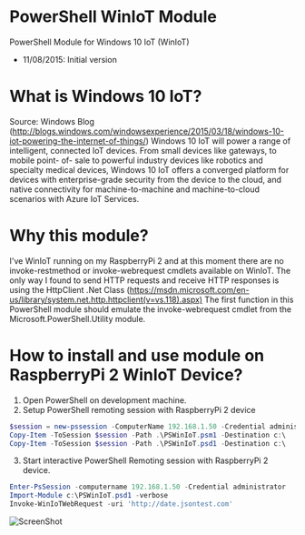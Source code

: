 # PowerShell WinIoT Module
PowerShell Module for Windows 10 IoT (WinIoT)

- 11/08/2015: Initial version

# What is Windows 10 IoT?
Source: Windows Blog (http://blogs.windows.com/windowsexperience/2015/03/18/windows-10-iot-powering-the-internet-of-things/)
Windows 10 IoT will power a range of intelligent, connected IoT devices. From small devices like gateways, to mobile point- of- sale to powerful industry devices like robotics and specialty medical devices, Windows 10 IoT offers a converged platform for devices with enterprise-grade security from the device to the cloud, and native connectivity for machine-to-machine and machine-to-cloud scenarios with Azure IoT Services.

# Why this module?
I've WinIoT running on my RaspberryPi 2 and at this moment there are no invoke-restmethod or invoke-webrequest cmdlets available on WinIoT.
The only way I found to send HTTP requests and receive HTTP responses is using the HttpClient .Net Class (https://msdn.microsoft.com/en-us/library/system.net.http.httpclient(v=vs.118).aspx)
The first function in this PowerShell module should emulate the invoke-webrequest cmdlet from the Microsoft.PowerShell.Utility module.

# How to install and use module on RaspberryPi 2 WinIoT Device?
1. Open PowerShell on development machine.
2. Setup PowerShell remoting session with RaspberryPi 2 device
```PowerShell
$session = new-pssession -ComputerName 192.168.1.50 -Credential administrator
Copy-Item -ToSession $session -Path .\PSWinIoT.psm1 -Destination c:\
Copy-Item -ToSession $session -Path .\PSWinIoT.psd1 -Destination c:\
```
3. Start interactive PowerShell Remoting session with RaspberryPi 2 device.
```PowerShell
Enter-PsSession -computername 192.168.1.50 -Credential administrator
Import-Module c:\PSWinIoT.psd1 -verbose
Invoke-WinIoTWebRequest -uri 'http://date.jsontest.com'
```

![ScreenShot](https://raw.githubusercontent.com/stefanstranger/pswiniot/master/pswiniot.gif)

